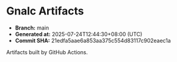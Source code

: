 # Gnalc Artifacts

- **Branch:** main
- **Generated at:** 2025-07-24T12:44:30+08:00 (UTC)
- **Commit SHA:** 21edfa5aae6a853aa375c554d83117c902eaec1a

Artifacts built by GitHub Actions.  

